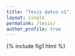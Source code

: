 ```yaml
---
title: "Tesis datos v1"
layout: single
permalink: /tesis/
author_profile: true
---
```

  
  
{% include fig1.html %}

